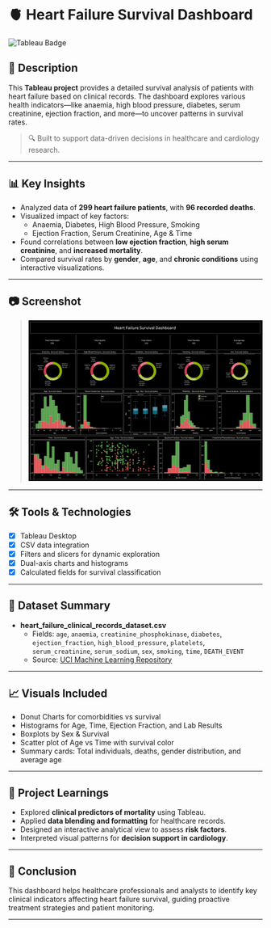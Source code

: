 
# 🫀 Heart Failure Survival Dashboard

![Tableau Badge](https://img.shields.io/badge/Tableau-Dashboard-E97627?style=for-the-badge&logo=tableau&logoColor=white)

## 📌 Description

This **Tableau project** provides a detailed survival analysis of patients with heart failure based on clinical records. The dashboard explores various health indicators—like anaemia, high blood pressure, diabetes, serum creatinine, ejection fraction, and more—to uncover patterns in survival rates.

> 🔍 Built to support data-driven decisions in healthcare and cardiology research.

---

## 📊 Key Insights

- Analyzed data of **299 heart failure patients**, with **96 recorded deaths**.
- Visualized impact of key factors:
  - Anaemia, Diabetes, High Blood Pressure, Smoking  
  - Ejection Fraction, Serum Creatinine, Age & Time
- Found correlations between **low ejection fraction**, **high serum creatinine**, and **increased mortality**.
- Compared survival rates by **gender**, **age**, and **chronic conditions** using interactive visualizations.

---

## 📷 Screenshot

> ![](https://github.com/pratiik1516/Heart-Failure-Survival-Dashboard/blob/main/Dashboard%201.png)

---

## 🛠 Tools & Technologies

- [x] Tableau Desktop  
- [x] CSV data integration  
- [x] Filters and slicers for dynamic exploration  
- [x] Dual-axis charts and histograms  
- [x] Calculated fields for survival classification

---

## 📁 Dataset Summary

- **heart_failure_clinical_records_dataset.csv**  
  - Fields: `age`, `anaemia`, `creatinine_phosphokinase`, `diabetes`, `ejection_fraction`, `high_blood_pressure`, `platelets`, `serum_creatinine`, `serum_sodium`, `sex`, `smoking`, `time`, `DEATH_EVENT`
  - Source: [UCI Machine Learning Repository](https://archive.ics.uci.edu/ml/datasets/Heart+failure+clinical+records)

---

## 📈 Visuals Included

- Donut Charts for comorbidities vs survival  
- Histograms for Age, Time, Ejection Fraction, and Lab Results  
- Boxplots by Sex & Survival  
- Scatter plot of Age vs Time with survival color  
- Summary cards: Total individuals, deaths, gender distribution, and average age

---

## 🧠 Project Learnings

- Explored **clinical predictors of mortality** using Tableau.
- Applied **data blending and formatting** for healthcare records.
- Designed an interactive analytical view to assess **risk factors**.
- Interpreted visual patterns for **decision support in cardiology**.

---


## 🏁 Conclusion

This dashboard helps healthcare professionals and analysts to identify key clinical indicators affecting heart failure survival, guiding proactive treatment strategies and patient monitoring.

---

